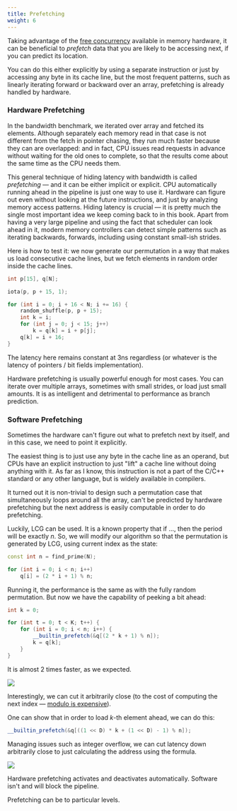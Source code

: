 ```yaml
---
title: Prefetching
weight: 6
---
```


Taking advantage of the [free concurrency](../mlp) available in memory hardware, it can be beneficial to *prefetch* data that you are likely to be accessing next, if you can predict its location.

You can do this either explicitly by using a separate instruction or just by accessing any byte in its cache line, but the most frequent patterns, such as linearly iterating forward or backward over an array, prefetching is already handled by hardware.

### Hardware Prefetching

In the bandwidth benchmark, we iterated over array and fetched its elements. Although separately each memory read in that case is not different from the fetch in pointer chasing, they run much faster because they can are overlapped: and in fact, CPU issues read requests in advance without waiting for the old ones to complete, so that the results come about the same time as the CPU needs them.

This general technique of hiding latency with bandwidth is called *prefetching* — and it can be either implicit or explicit. CPU automatically running ahead in the pipeline is just one way to use it. Hardware can figure out even without looking at the future instructions, and just by analyzing memory access patterns. Hiding latency is crucial — it is pretty much the single most important idea we keep coming back to in this book. Apart from having a very large pipeline and using the fact that scheduler can look ahead in it, modern memory controllers can detect simple patterns such as iterating backwards, forwards, including using constant small-ish strides.

Here is how to test it: we now generate our permutation in a way that makes us load consecutive cache lines, but we fetch elements in random order inside the cache lines.

```cpp
int p[15], q[N];

iota(p, p + 15, 1);

for (int i = 0; i + 16 < N; i += 16) {
    random_shuffle(p, p + 15);
    int k = i;
    for (int j = 0; j < 15; j++)
        k = q[k] = i + p[j];
    q[k] = i + 16;
}
```

The latency here remains constant at 3ns regardless (or whatever is the latency of pointers / bit fields implementation).

Hardware prefetching is usually powerful enough for most cases. You can iterate over multiple arrays, sometimes with small strides, or load just small amounts. It is as intelligent and detrimental to performance as branch prediction.

### Software Prefetching

Sometimes the hardware can't figure out what to prefetch next by itself, and in this case, we need to point it explicitly.

The easiest thing is to just use any byte in the cache line as an operand, but CPUs have an explicit instruction to just "lift" a cache line without doing anything with it. As far as I know, this instruction is not a part of the C/C++ standard or any other language, but is widely available in compilers.

It turned out it is non-trivial to design such a permutation case that simultaneously loops around all the array, can't be predicted by hardware prefetching but the next address is easily computable in order to do prefetching.

Luckily, LCG can be used. It is a known property that if ..., then the period will be exactly $n$. So, we will modify our algorithm so that the permutation is generated by LCG, using current index as the state:

```cpp
const int n = find_prime(N);

for (int i = 0; i < n; i++)
    q[i] = (2 * i + 1) % n;
```

Running it, the performance is the same as with the fully random permutation. But now we have the capability of peeking a bit ahead:

```cpp
int k = 0;

for (int t = 0; t < K; t++) {
    for (int i = 0; i < n; i++) {
        __builtin_prefetch(&q[(2 * k + 1) % n]);
        k = q[k];
    }
}
```

It is almost 2 times faster, as we expected.

![](../img/sw-prefetch.svg)

Interestingly, we can cut it arbitrarily close (to the cost of computing the next index — [modulo is expensive](../arithmetic/integer)).

One can show that in order to load $k$-th element ahead, we can do this:

```cpp
__builtin_prefetch(&q[((1 << D) * k + (1 << D) - 1) % n]);
```

Managing issues such as integer overflow, we can cut latency down arbitrarily close to just calculating the address using the formula.

![](../img/sw-prefetch-others.svg)

Hardware prefetching activates and deactivates automatically. Software isn't and will block the pipeline.

Prefetching can be to particular levels.


<!--

### Speculative Execution

In fact, this sometimes works even when we are not sure which instruction is going to be executed next due to [speculative execution]. Consider the following example:

```cpp
bool cond = some_long_memory_operation();

if (cond)
    do_this_fast_operation();
else
    do_that_fast_operation();
```

What most modern CPUs do is they start evaluating one (most likely) branch without waiting for the condition to be computed. If they are right, then you will progress faster, and if they are wrong, the worst thing will happen is they discard some useless computation. This includes memory operations too, including cache system — because, well, we wait for a hundred cycles anyway, why not evaluate at least one of the branches ahead of time. By the way, this is what Meltdown was all about.

-->
